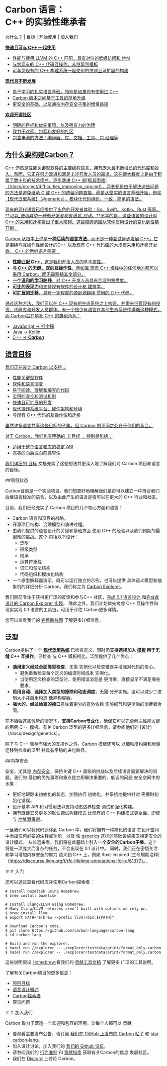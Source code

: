# Carbon 语言：<br/> C++ 的实验性继承者


<p align=“center”>
  <a href="#why-build-carbon">为什么？</a> |
  <a href="#language-goals">目标</a> |
  <a href="#getting-started">开始使用</a> |
  <a href="#join-us">加入我们</a>
</p>

<a href="docs/images/snippets.md#quicksort">



**快速且可与 C++ 一起使用**

- 性能与使用 LLVM 的 C++ 匹配，具有对位的低级访问和
    地址
- 与您现有的 C++ 代码互操作，从继承到模板
- 可与您现有的 C++ 构建系统一起使用的快速且可扩展的构建

**现代且不断发展**

- 易于学习的扎实语言基础，特别是如果你有使用过 C++
- Carbon 版本之间基于工具的简单升级
- 更安全的基础，以及通往内存安全子集的增量路径

**欢迎开源社区**

- 明确的目标和优先事项，以及强有力的治理
- 致力于欢迎、包容和友好的社区
- 包含电池的方法：编译器、库、文档、工具、包
    经理等

## 为什么要构建Carbon？

C++ 仍然是性能关键型软件的主要编程语言，拥有庞大且不断增长的代码库和投入。然而，它正在努力改进和满足上述开发人员的需求，这在很大程度上是由于积累了数十年的技术债务。逐步改进 C++ 是[极其困难]（/docs/project/difficulties_improving_cpp.md），两者都是由于解决这些问题的方法是避免继承 C 或 C++ 的遗留问题直接，而是从坚实的语言基础开始，例如【现代泛型系统】（#generics），模块化代码组织，一致，简单的语法。

现有的现代语言已经提供了出色的开发者体验：Go、Swift、Kotlin、Rust 等等。 **_可以_使用其中一种的开发者现有语言_应该_。**不幸的是，这些语言的设计对 C++ 的采用和迁移提出了重大障碍。这些障碍范围从软件惯用设计的变化到性能开销。

Carbon 从根本上说是**一种后续的语言方法**，而不是一种尝试逐步发展 C++。它是围绕与互操作性而设计的C++ 以及现有 C++ 代码库的大规模采用和迁移开发商。 C++ 的后继语言需要：

- **性能匹配 C++**，这是我们开发人员的基本属性。
- **与 C++ 的无缝、双向互操作性**，例如库
    现有 C++ 堆栈中的任何地方都可以采用 Carbon，而无需移植其余部分。
- **一个温和的学习曲线**，对 C++ 开发人员具有合理的熟悉度。
- **可比的表现力**和支持现有软件的设计和
    建筑学。
- **可扩展的迁移**，具有一定程度的源到源翻译
    惯用的 C++ 代码。

通过这种方法，我们可以在 C++ 现有的生态系统之上构建，并带来沿着现有的投资、代码库和开发人员群体。有一个很少有语言在其他生态系统中遵循这种模式，而 Carbon旨在填补 C++ 的类似角色：

- JavaScript → 打字稿
- Java → Kotlin
- C++ → **_Carbon_**

## 语言目标

我们正在设计 Carbon 以支持：

- 性能关键型软件
- 软件和语言演变
- 易于阅读、理解和编写的代码
- 实用的安全和测试机制
- 快速且可扩展的开发
- 现代操作系统平台、硬件架构和环境
- 与现有 C++ 代码的互操作性和迁移

虽然许多语言共享这些目标的子集，但 Carbon 的不同之处在于他们的组合。

对于 Carbon，我们也有明确的_非目标_，特别是包括：

- 适用于整个语言和库的稳定 ABI
- 完美的向后或向前兼容性

我们详细的 [目标](/docs/project/goals.md) 文档充实了这些想法并更深入地了解我们对 Carbon 项目和语言的目标。

##项目状态

Carbon目前是一个实验项目。我们想更好地理解我们是否可以建立一种符合我们后继语言标准的语言，以及由此产生的语言是否可以在更大的 C++ 行业和社区。

目前，我们已经充实了 Carbon 项目的几个核心方面和语言：

- Carbon 语言和项目的战略。
- 开源项目结构、治理模型和演进过程。
- 由我们提供的语言设计的关键和基础方面
    使用 C++ 的经验以及我们预期的最​​困难的挑战。这个
    包括以下设计：
    - 泛型
    - 班级类型
    - 继承
    - 运算符重载
    - 词汇和句法结构
    - 代码组织和模块化结构
- 一个原型解释器演示，既可以运行独立的示例，也可以提供
    具体语义模型和抽象机的详细分析
    Carbon。我们称之为 [Carbon Explorer](/explorer/)。

我们目前专注于获得更广泛的反馈和参与C++ 社区，[完成 0.1 语言设计](/docs/project/roadmap.md#completing-the-language-design),和[完成此设计的 Carbon Explorer 实现](/docs/project/roadmap.md#demo-implementation-of-core-features-with-working-examples)。
除此之外，我们计划优先考虑 C++ 互操作性和现实实现 0.1 语言的工具链，可用于评估 Carbon更多详情。

您可以查看我们的 [完整路线图](/docs/project/roadmap.md) 了解更多详细信息。

## 泛型

Carbon提供了一个
**[现代泛型系统](/docs/design/generics/overview.md#what-are-generics)**
已检查定义，同时仍**支持选择加入
[模板](/docs/design/templates.md) 用于无缝 C++ 互操作**。已检查
与 C++ 模板相比，泛型提供了几个优点：

- **通用定义经过全面类型检查**，无需
    实例化以检查错误并增强对代码的信心。
    - 避免重新检查每个定义的编译时间成本
        实例化。
    - 当使用定义检查的泛型时，使用错误消息是
        更清晰，直接显示不满足哪些要求。
- **启用自动、选择加入类型的擦除和动态调度**，无需
    分开实施。这可以减少二进制大小并启用构造
    像异构容器。
- **强大的、经过检查的接口**意味着更少的意外依赖
    实施细节和更清晰的消费者合同。

在不牺牲这些优势的情况下，**支持Carbon专业化**，确保它可以完全解决性能关键的用例
C++ 模板。有关 Carbon 泛型的更多详细信息，请参阅他们的
[设计]（/docs/design/generics）。

除了与 C++ 简单而强大的互操作之外，Carbon 模板还可以
以细粒度约束和增量迁移到检查的泛型
并具有平稳的进化路径。

##内存安全

安全，尤其是
[内存安全](https://en.wikipedia.org/wiki/Memory_safety)，保持关键
C++ 面临的挑战以及后续语言需要解决的问题。我们的
最初的优先事项和重点是立即解决重要的、低调的问题
安全空间中的水果：

- 更好地跟踪未初始化的状态，加强执行
    初始化，并系统地提供针对
    需要时初始化错误。
- 设计基本 API 和习惯用法以支持动态边界检查
    调试和强化构建。
- 拥有既便宜又更多的默认调试构建模式
    比现有的 C++ 构建模式更全面，即使与
    [地址消毒剂](https://github.com/google/sanitizers/wiki/AddressSanitizer)。

一旦我们可以将代码迁移到 Carbon 中，我们将拥有一种简化的语言
在设计空间中添加任何必要的注释或功能，以及
像 [generics](#generics) 这样的基础设施来支持更安全的设计模式。
从长远来看，我们将在此基础上引入**一个安全的Carbon子集**。这个
将是一项庞大而复杂的任务，不会出现在 0.1 设计中。
同时，我们正在密切关注和学习增加内存安全的努力
语义到 C++ 上，例如 Rust-inspired
[生命周期注释]（https://discourse.llvm.org/t/rfc-lifetime-annotations-for-c/61377）。

＃＃ 入门

您可以通过查看代码库并使用Carbon探索者：

```shell
# Install bazelisk using Homebrew.
$ brew install bazelisk

# Install Clang/LLVM using Homebrew.
# Many Clang/LLVM releases aren't built with options we rely on.
$ brew install llvm
$ export PATH="$(brew --prefix llvm)/bin:${PATH}"

# Download Carbon's code.
$ git clone https://github.com/carbon-language/carbon-lang
$ cd carbon-lang

# Build and run the explorer.
$ bazel run //explorer -- ./explorer/testdata/print/format_only.carbon
$ bazel run //explorer -- ./explorer/testdata/print/format_only.carbon
```

这些说明假设 [Homebrew](https://brew.sh/);看我们的
[贡献工具文档](/docs/project/contribution_tools.md) 了解更多
广泛的工具说明。

了解有关Carbon项目的更多信息：

- [项目目标](/docs/project/goals.md)
- [语言设计概述](/docs/design)
- [Carbon探索者](/explorer)
- [常见问题](/docs/project/faq.md)

＃＃ 加入我们

Carbon 致力于营造一个欢迎和包容的环境，让每个人都可以
贡献。

- 要观看主要发布公告，请订阅
    [我们在 GitHub 上发布的 Carbon 帖子](https://github.com/carbon-language/carbon-lang/discussions/1020)
    和 [star carbon-lang](https://github.com/carbon-language/carbon-lang)。
- 加入设计讨论，加入我们的
    [我们的 Github 论坛](https://github.com/carbon-language/carbon-lang/discussions)。
- 请参阅我们的 [行为准则](CODE_OF_CONDUCT.md) 和
    [贡献指南](CONTRIBUTING.md) 获取有关Carbon的信息
    发展社区。
- 我们在 [Discord](https://discord.gg/ZjVdShJDAs) 上讨论 Carbon。
